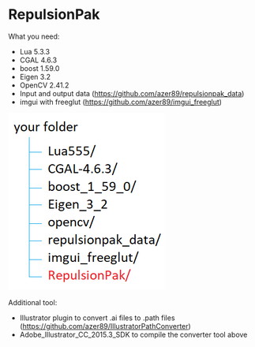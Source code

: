# RepulsionPak

What you need:
* Lua 5.3.3
* CGAL 4.6.3
* boost 1.59.0
* Eigen 3.2
* OpenCV 2.41.2
* Input and output data (https://github.com/azer89/repulsionpak_data)
* imgui with freeglut (https://github.com/azer89/imgui_freeglut)

![folder setup](https://github.com/azer89/RepulsionPak/blob/master/your_folder_setup.png)

Additional tool:
* Illustrator plugin to convert .ai files to .path files (https://github.com/azer89/IllustratorPathConverter)
* Adobe_Illustrator_CC_2015.3_SDK to compile the converter tool above
